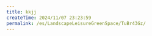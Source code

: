 ```yaml
---
title: kkjj
createTime: 2024/11/07 23:23:59
permalink: /es/LandscapeLeisureGreenSpace/TuBr43Gz/
---
```

